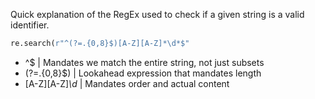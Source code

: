 Quick explanation of the RegEx used to check if a given string is a valid identifier.

```python
re.search(r"^(?=.{0,8}$)[A-Z][A-Z]*\d*$"
```

- ^$ | Mandates we match the entire string, not just subsets
- (?=.{0,8}$) | Lookahead expression that mandates length
- [A-Z][A-Z]*\d* | Mandates order and actual content 